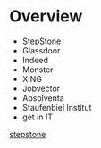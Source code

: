 # Overview

- StepStone
- Glassdoor
- Indeed
- Monster
- XING
- Jobvector
- Absolventa
- Staufenbiel Institut
- get in IT

[stepstone](stepstone.de)  

